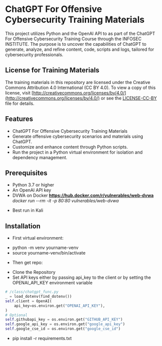 # ChatGPT For Offensive Cybersecurity Training Materials

This project utilizes Python and the OpenAI API to as part of the ChatGPT For Offensive Cybersecurity Training Course through the INFOSEC INSTITUTE. The purpose is to uncover the capabilities of ChatGPT to generate, analyze, and refine content, code, scripts and logs, tailored for cybersecurity professionals.

## License for Training Materials

The training materials in this repository are licensed under the Creative Commons Attribution 4.0 International (CC BY 4.0). To view a copy of this license, visit [http://creativecommons.org/licenses/by/4.0/](http://creativecommons.org/licenses/by/4.0/) or see the [LICENSE-CC-BY](LICENSE-CC-BY) file for details.

## Features
- ChatGPT For Offensive Cybersecurity Training Materials
- Generate offensive cybersecurity scenarios and materials using ChatGPT.
- Customize and enhance content through Python scripts.
- Run the project in a Python virtual environment for isolation and dependency management.

## Prerequisites
- Python 3.7 or higher
- An OpenAI API key
- DVWA on Docker
**https://hub.docker.com/r/vulnerables/web-dvwa**
*docker run --rm -it -p 80:80 vulnerables/web-dvwa*
* Best run in Kali

## Installation
* First virtual environment:
- python -m venv yourname-venv
- source yourname-venv/bin/activate
* Then get repo:
- Clone the Repository
- Set API keys either by passing api_key to the client or by setting the OPENAI_API_KEY environment variable
```python
# /class/chatgpt_func.py
_ = load_dotenv(find_dotenv())
self.client = OpenAI(
    api_key=os.environ.get("OPENAI_API_KEY"),
)
# Optional
self.githubapi_key = os.environ.get("GITHUB_API_KEY")
self.google_api_key = os.environ.get("google_api_key")
self.google_cse_id = os.environ.get("google_cse_id")
```
- pip install -r requirements.txt

